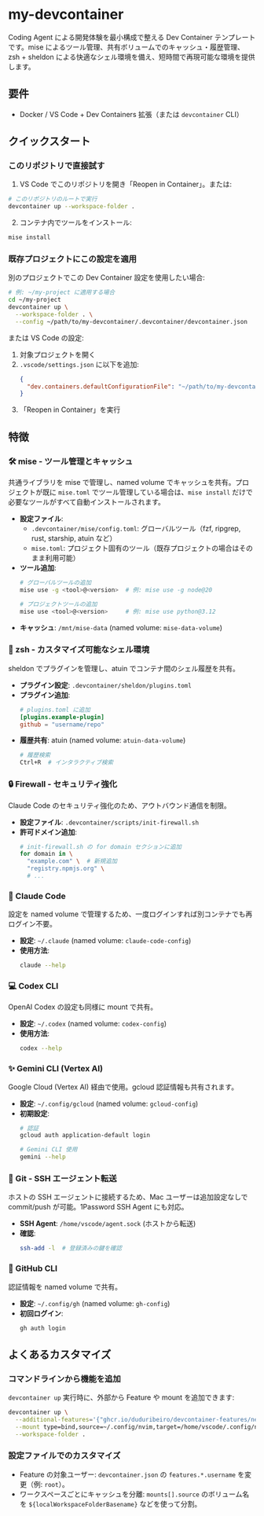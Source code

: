 # my-devcontainer

Coding Agent による開発体験を最小構成で整える Dev Container テンプレートです。mise によるツール管理、共有ボリュームでのキャッシュ・履歴管理、zsh + sheldon による快適なシェル環境を備え、短時間で再現可能な環境を提供します。

## 要件

- Docker / VS Code + Dev Containers 拡張（または `devcontainer` CLI）

## クイックスタート

### このリポジトリで直接試す

1. VS Code でこのリポジトリを開き「Reopen in Container」。または:

```bash
# このリポジトリのルートで実行
devcontainer up --workspace-folder .
```

2. コンテナ内でツールをインストール:

```bash
mise install
```

### 既存プロジェクトにこの設定を適用

別のプロジェクトでこの Dev Container 設定を使用したい場合:

```bash
# 例: ~/my-project に適用する場合
cd ~/my-project
devcontainer up \
  --workspace-folder . \
  --config ~/path/to/my-devcontainer/.devcontainer/devcontainer.json
```

または VS Code の設定:
1. 対象プロジェクトを開く
2. `.vscode/settings.json` に以下を追加:
   ```json
   {
     "dev.containers.defaultConfigurationFile": "~/path/to/my-devcontainer/.devcontainer/devcontainer.json"
   }
   ```
3. 「Reopen in Container」を実行

## 特徴

### 🛠️ mise - ツール管理とキャッシュ

共通ライブラリを mise で管理し、named volume でキャッシュを共有。プロジェクトが既に `mise.toml` でツール管理している場合は、`mise install` だけで必要なツールがすべて自動インストールされます。

- **設定ファイル**: 
  - `.devcontainer/mise/config.toml`: グローバルツール（fzf, ripgrep, rust, starship, atuin など）
  - `mise.toml`: プロジェクト固有のツール（既存プロジェクトの場合はそのまま利用可能）
- **ツール追加**:
  ```bash
  # グローバルツールの追加
  mise use -g <tool>@<version>  # 例: mise use -g node@20
  
  # プロジェクトツールの追加
  mise use <tool>@<version>     # 例: mise use python@3.12
  ```
- **キャッシュ**: `/mnt/mise-data` (named volume: `mise-data-volume`)

### 🐚 zsh - カスタマイズ可能なシェル環境

sheldon でプラグインを管理し、atuin でコンテナ間のシェル履歴を共有。

- **プラグイン設定**: `.devcontainer/sheldon/plugins.toml`
- **プラグイン追加**:
  ```toml
  # plugins.toml に追加
  [plugins.example-plugin]
  github = "username/repo"
  ```
- **履歴共有**: atuin (named volume: `atuin-data-volume`)
  ```bash
  # 履歴検索
  Ctrl+R  # インタラクティブ検索
  ```

### 🔒 Firewall - セキュリティ強化

Claude Code のセキュリティ強化のため、アウトバウンド通信を制限。

- **設定ファイル**: `.devcontainer/scripts/init-firewall.sh`
- **許可ドメイン追加**:
  ```bash
  # init-firewall.sh の for domain セクションに追加
  for domain in \
    "example.com" \  # 新規追加
    "registry.npmjs.org" \
    # ...
  ```

### 🤖 Claude Code

設定を named volume で管理するため、一度ログインすれば別コンテナでも再ログイン不要。

- **設定**: `~/.claude` (named volume: `claude-code-config`)
- **使用方法**:
  ```bash
  claude --help
  ```

### 💻 Codex CLI

OpenAI Codex の設定も同様に mount で共有。

- **設定**: `~/.codex` (named volume: `codex-config`)
- **使用方法**:
  ```bash
  codex --help
  ```

### ✨ Gemini CLI (Vertex AI)

Google Cloud (Vertex AI) 経由で使用。gcloud 認証情報も共有されます。

- **設定**: `~/.config/gcloud` (named volume: `gcloud-config`)
- **初期設定**:
  ```bash
  # 認証
  gcloud auth application-default login
  
  # Gemini CLI 使用
  gemini --help
  ```

### 🔑 Git - SSH エージェント転送

ホストの SSH エージェントに接続するため、Mac ユーザーは追加設定なしで commit/push が可能。1Password SSH Agent にも対応。

- **SSH Agent**: `/home/vscode/agent.sock` (ホストから転送)
- **確認**:
  ```bash
  ssh-add -l  # 登録済みの鍵を確認
  ```

### 🐙 GitHub CLI

認証情報を named volume で共有。

- **設定**: `~/.config/gh` (named volume: `gh-config`)
- **初回ログイン**:
  ```bash
  gh auth login
  ```

## よくあるカスタマイズ

### コマンドラインから機能を追加

`devcontainer up` 実行時に、外部から Feature や mount を追加できます:

```bash
devcontainer up \
  --additional-features='{"ghcr.io/duduribeiro/devcontainer-features/neovim:1": {}}' \
  --mount type=bind,source=~/.config/nvim,target=/home/vscode/.config/nvim \
  --workspace-folder .
```

### 設定ファイルでのカスタマイズ

- Feature の対象ユーザー: `devcontainer.json` の `features.*.username` を変更（例: `root`）。
- ワークスペースごとにキャッシュを分離: `mounts[].source` のボリューム名を `${localWorkspaceFolderBasename}` などを使って分割。
